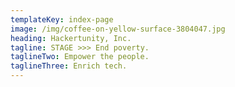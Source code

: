 ```yaml
---
templateKey: index-page
image: /img/coffee-on-yellow-surface-3804047.jpg
heading: Hackertunity, Inc.
tagline: STAGE >>> End poverty.
taglineTwo: Empower the people.
taglineThree: Enrich tech.
---
```

